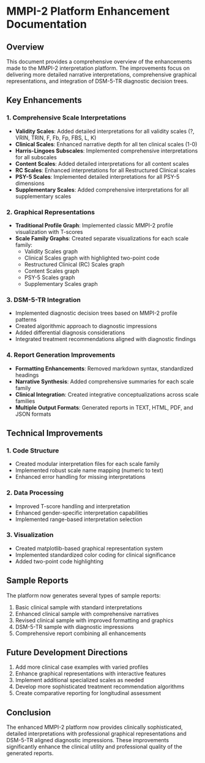# MMPI-2 Platform Enhancement Documentation

## Overview
This document provides a comprehensive overview of the enhancements made to the MMPI-2 interpretation platform. The improvements focus on delivering more detailed narrative interpretations, comprehensive graphical representations, and integration of DSM-5-TR diagnostic decision trees.

## Key Enhancements

### 1. Comprehensive Scale Interpretations
- **Validity Scales**: Added detailed interpretations for all validity scales (?, VRIN, TRIN, F, Fb, Fp, FBS, L, K)
- **Clinical Scales**: Enhanced narrative depth for all ten clinical scales (1-0)
- **Harris-Lingoes Subscales**: Implemented comprehensive interpretations for all subscales
- **Content Scales**: Added detailed interpretations for all content scales
- **RC Scales**: Enhanced interpretations for all Restructured Clinical scales
- **PSY-5 Scales**: Implemented detailed interpretations for all PSY-5 dimensions
- **Supplementary Scales**: Added comprehensive interpretations for all supplementary scales

### 2. Graphical Representations
- **Traditional Profile Graph**: Implemented classic MMPI-2 profile visualization with T-scores
- **Scale Family Graphs**: Created separate visualizations for each scale family:
  - Validity Scales graph
  - Clinical Scales graph with highlighted two-point code
  - Restructured Clinical (RC) Scales graph
  - Content Scales graph
  - PSY-5 Scales graph
  - Supplementary Scales graph

### 3. DSM-5-TR Integration
- Implemented diagnostic decision trees based on MMPI-2 profile patterns
- Created algorithmic approach to diagnostic impressions
- Added differential diagnosis considerations
- Integrated treatment recommendations aligned with diagnostic findings

### 4. Report Generation Improvements
- **Formatting Enhancements**: Removed markdown syntax, standardized headings
- **Narrative Synthesis**: Added comprehensive summaries for each scale family
- **Clinical Integration**: Created integrative conceptualizations across scale families
- **Multiple Output Formats**: Generated reports in TEXT, HTML, PDF, and JSON formats

## Technical Improvements

### 1. Code Structure
- Created modular interpretation files for each scale family
- Implemented robust scale name mapping (numeric to text)
- Enhanced error handling for missing interpretations

### 2. Data Processing
- Improved T-score handling and interpretation
- Enhanced gender-specific interpretation capabilities
- Implemented range-based interpretation selection

### 3. Visualization
- Created matplotlib-based graphical representation system
- Implemented standardized color coding for clinical significance
- Added two-point code highlighting

## Sample Reports
The platform now generates several types of sample reports:
1. Basic clinical sample with standard interpretations
2. Enhanced clinical sample with comprehensive narratives
3. Revised clinical sample with improved formatting and graphics
4. DSM-5-TR sample with diagnostic impressions
5. Comprehensive report combining all enhancements

## Future Development Directions
1. Add more clinical case examples with varied profiles
2. Enhance graphical representations with interactive features
3. Implement additional specialized scales as needed
4. Develop more sophisticated treatment recommendation algorithms
5. Create comparative reporting for longitudinal assessment

## Conclusion
The enhanced MMPI-2 platform now provides clinically sophisticated, detailed interpretations with professional graphical representations and DSM-5-TR aligned diagnostic impressions. These improvements significantly enhance the clinical utility and professional quality of the generated reports.
